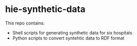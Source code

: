 # hie-synthetic-data
This repo contains:
- Shell scripts for generating synthetic data for six hospitals
- Python scripts to convert syntehtic data to RDF format
